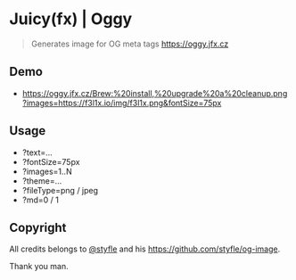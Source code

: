 # Juicy(fx) | Oggy

> Generates image for OG meta tags
> https://oggy.jfx.cz

## Demo

- https://oggy.jfx.cz/Brew:%20install,%20upgrade%20a%20cleanup.png?images=https://f3l1x.io/img/f3l1x.png&fontSize=75px

## Usage

- ?text=...
- ?fontSize=75px
- ?images=1..N
- ?theme=...
- ?fileType=png / jpeg
- ?md=0 / 1

## Copyright

All credits belongs to [@styfle](https://github.com/styfle) and his https://github.com/styfle/og-image.

Thank you man.
